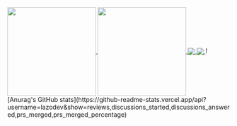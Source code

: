 <a href="https://github.com/lazodev/github-readme-stats">
  <img height=200 align="center" src="https://github-readme-stats.vercel.app/api?username=lazodev" />
</a>
<a href="https://github.com/anuraghazra/convoychat">
  <img height=200 align="center" src="https://github-readme-stats.vercel.app/api/top-langs?username=lazodev&layout=compact&langs_count=8&card_width=320" />
</a>
<a href="https://github.com/lazodev/github-readme-stats">
  <img align="center" src="https://github-readme-stats.vercel.app/api/pin/?username=lazodev&repo=github-readme-stats" />
</a>
<a href="https://github.com/anuraghazra/convoychat">
  <img align="center" src="https://github-readme-stats.vercel.app/api/pin/?username=lazodev&repo=convoychat" />
</a>
![Anurag's GitHub stats](https://github-readme-stats.vercel.app/api?username=lazodev&show=reviews,discussions_started,discussions_answered,prs_merged,prs_merged_percentage)
